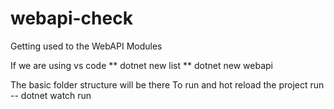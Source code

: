 # webapi-check
Getting used to the WebAPI Modules

If we are using vs code
** dotnet new list
** dotnet new webapi

The basic folder structure will be there
To run and hot reload the project run
-- dotnet watch run
